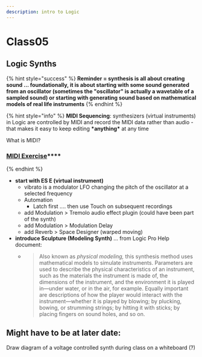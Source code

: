 ```yaml
---
description: intro to Logic
---
```


# Class05

## **Logic Synths**

{% hint style="success" %}
**Reminder = synthesis is all about creating sound ... foundationally, it is about starting with some sound generated from an oscillator \(sometimes the "oscillator" is actually a wavetable of a sampled sound\) or starting with generating sound based on mathematical models of real life instruments**
{% endhint %}

{% hint style="info" %}
**MIDI Sequencing**: synthesizers \(virtual instruments\) in Logic are controlled by MIDI and record the MIDI data rather than audio - that makes it easy to keep editing **\*anything\*** at any time

What is MIDI?

### [**MIDI Exercise**](../unit-2-music/audio-synthesis/midi-exercise.md)\*\*\*\*
{% endhint %}

* **start with ES E \(virtual instrument\)**
  * vibrato is a modulator LFO changing the pitch of the oscillator at a selected frequency
  * Automation
    * Latch first .... then use Touch on subsequent recordings
  * add Modulation &gt; Tremolo audio effect plugin \(could have been part of the synth\)
  * add Modulation &gt; Modulation Delay
  * add Reverb &gt; Space Designer \(warped moving\)
* **introduce Sculpture \(Modeling Synth\)** ... from Logic Pro Help document:
  * > Also known as _physical modeling,_ this synthesis method uses mathematical models to simulate instruments. Parameters are used to describe the physical characteristics of an instrument, such as the materials the instrument is made of, the dimensions of the instrument, and the environment it is played in—under water, or in the air, for example. Equally important are descriptions of how the player would interact with the instrument—whether it is played by blowing; by plucking, bowing, or strumming strings; by hitting it with sticks; by placing fingers on sound holes, and so on.

## Might have to be at later date:

Draw diagram of a voltage controlled synth during class on a whiteboard \(?\)

